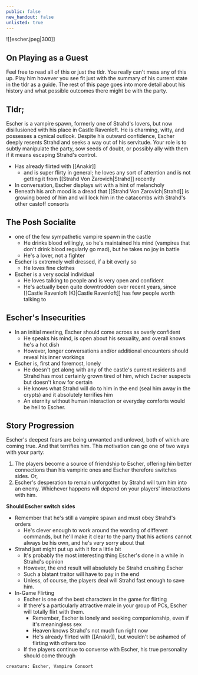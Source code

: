 ```yaml
---
public: false
new_handout: false
unlisted: true
---
```


![[escher.jpeg|300]]

## On Playing as a Guest
Feel free to read all of this or just the tldr. You really can't mess any of this up. Play him however you see fit just with the summary of his current state in the tldr as a guide. The rest of this page goes into more detail about his history and what possible outcomes there might be with the party.

## Tldr;
Escher is a vampire spawn, formerly one of Strahd's lovers, but now disillusioned with his place in Castle Ravenloft. He is charming, witty, and possesses a cynical outlook. Despite his outward confidence, Escher deeply resents Strahd and seeks a way out of his servitude. Your role is to subtly manipulate the party, sow seeds of doubt, or possibly ally with them if it means escaping Strahd's control.

- Has already flirted with [[Anakir]]
	- and is super flirty in general; he loves any sort of attention and is not getting it from [[Strahd Von Zarovich|Strahd]] recently
- In conversation, Escher displays wit with a hint of melancholy
- Beneath his arch mood is a dread that [[Strahd Von Zarovich|Strahd]] is growing bored of him and will lock him in the catacombs  with Strahd's other castoff consorts

## The Posh Socialite
- one of the few sympathetic vampire spawn in the castle
	- He drinks blood willingly, so he's maintained his mind (vampires that don't drink blood regularly go mad), but he takes no joy in battle
	- He's a lover, not a fighter
- Escher is extremely well dressed, if a bit overly so
	- He loves fine clothes
- Escher is a very social individual
	- He loves talking to people and is very open and confident
	- He's actually been quite downtrodden over recent years, since [[Castle Ravenloft (K)|Castle Ravenloft]] has few people worth talking to

## Escher's Insecurities
- In an initial meeting, Escher should come across as overly confident
	- He speaks his mind, is open about his sexuality, and overall knows he's a hot dish
	- However, longer conversations and/or additional encounters should reveal his inner workings
- Escher is, first and foremost, lonely
	- He doesn't get along with any of the castle's current residents and Strahd has most certainly grown tired of him, which Escher suspects but doesn't know for certain
	- He knows what Strahd will do to him in the end (seal him away in the crypts) and it absolutely terrifies him
	- An eternity without human interaction or everyday comforts would be hell to Escher.
	
## Story Progression
Escher's deepest fears are being unwanted and unloved, both of which are coming true. And that terrifies him. This motivation can go one of two ways with your party:
1. The players become a source of friendship to Escher, offering him better connections than his vampiric ones and Escher therefore switches sides. Or,
2. Escher's desperation to remain unforgotten by Strahd will turn him into an enemy. Whichever happens will depend on your players' interactions with him.

**Should Escher switch sides**
- Remember that he's still a vampire spawn and must obey Strahd's orders
	- He's clever enough to work around the wording of different commands, but he'll make it clear to the party that his actions cannot always be his own, and he's very sorry about that
- Strahd just might put up with it for a little bit
	- It's probably the most interesting thing Escher's done in a while in Strahd's opinion
	- However, the end result will absolutely be Strahd crushing Escher
	- Such a blatant traitor will have to pay in the end
	- Unless, of course, the players deal will Strahd fast enough to save him.
- In-Game Flirting
    - Escher is one of the best characters in the game for flirting
    - If there's a particularly attractive male in your group of PCs, Escher will totally flirt with them.
	    - Remember, Escher is lonely and seeking companionship, even if it's meaningless sex
	    - Heaven knows Strahd's not much fun right now
	    - He's already flirted with [[Anakir]], but wouldn't be ashamed of flirting with others too
    - If the players continue to converse with Escher, his true personality should come through

```statblock
creature: Escher, Vampire Consort
```